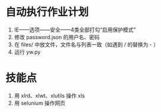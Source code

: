 # 自动执行作业计划
1. IE——选项——安全——4类全部打勾“启用保护模式”
2. 修改 password.json 的用户名、密码
3. 在 files/ 中放文件，文件名与列表一致（如遇到 / 的替换为 - ）
4. 运行 yw.py

# 技能点
1. 用 xlrd、xlwt、xlutils 操作 xls
2. 用 selunium 操作网页